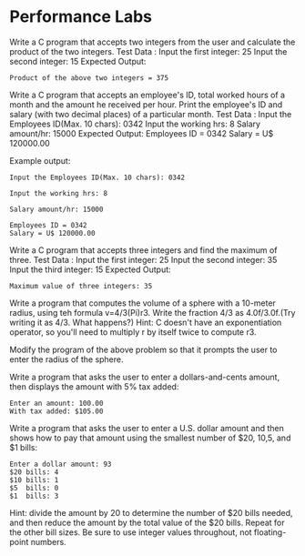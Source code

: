 
# Performance Labs

Write a C program that accepts two integers from the user and calculate the product of the two integers. 
Test Data :
Input the first integer: 25
Input the second integer: 15
Expected Output:
```
Product of the above two integers = 375
```
Write a C program that accepts an employee's ID, total worked hours of a month and the amount he received per hour. Print the employee's ID and salary (with two decimal places) of a particular month. 
Test Data :
Input the Employees ID(Max. 10 chars): 0342
Input the working hrs: 8
Salary amount/hr: 15000
Expected Output:
Employees ID = 0342
Salary = U$ 120000.00

Example output:
```
Input the Employees ID(Max. 10 chars): 0342                            
                                                                       
Input the working hrs: 8                                               
                                                                       
Salary amount/hr: 15000                                                
                                                                       
Employees ID = 0342                                                    
Salary = U$ 120000.00 
```
Write a C program that accepts three integers and find the maximum of three. 
Test Data :
Input the first integer: 25
Input the second integer: 35
Input the third integer: 15
Expected Output:
```
Maximum value of three integers: 35
```
Write a program that computes the volume of a sphere with a 10-meter radius, using teh formula v=4/3(Pi)r3. Write the fraction 4/3 as 4.0f/3.0f.(Try writing it as 4/3. What happens?) Hint: C doesn't have an exponentiation operator, so you'll need to multiply r by itself twice to compute r3.

Modify the program of the above problem so that it prompts the user to enter the radius of the sphere.


Write a program that asks the user to enter a dollars-and-cents amount, then displays the amount with 5% tax added:
```
Enter an amount: 100.00
With tax added: $105.00
```
Write a program that asks the user to enter a U.S. dollar amount and then shows how to pay that amount using the smallest number of $20, $10,$5, and $1 bills:

```
Enter a dollar amount: 93
$20 bills: 4
$10 bills: 1
$5  bills: 0
$1  bills: 3
```
Hint: divide the amount by 20 to determine the number of $20 bills needed, and then reduce the amount by the total value of the $20 bills. Repeat for the other bill sizes. Be sure to use integer values throughout, not floating-point numbers. 









